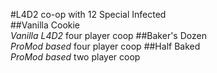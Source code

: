 #L4D2 co-op with 12 Special Infected  
##Vanilla Cookie  
*_Vanilla L4D2_*  four player coop
##Baker's Dozen  
*_ProMod based_* four player coop 
##Half Baked    
*_ProMod based_* two player coop



